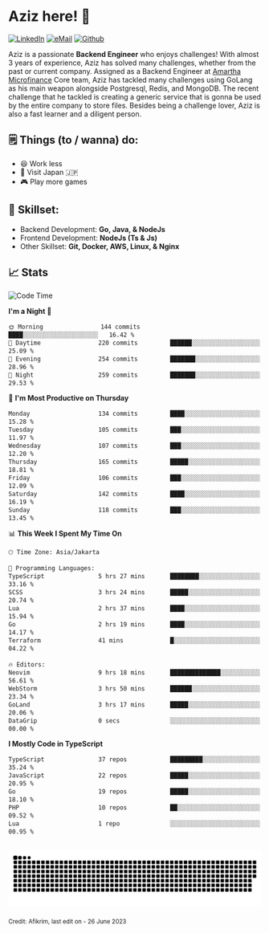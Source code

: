 # Aziz here! 👋

[![LinkedIn](https://img.shields.io/static/v1?message=afikrim&logo=linkedin&label=&color=0077B5&logoColor=white&labelColor=&style=for-the-badge)](https://www.linkedin.com/in/afikrim)
[![eMail](https://img.shields.io/static/v1?message=afikrim10@gmail.com&logo=gmail&label=&color=D14836&logoColor=white&labelColor=&style=for-the-badge)](mailto:afikrim10@gmail.com)
[![Github](https://komarev.com/ghpvc/?username=afikrim&label=Visitors&style=for-the-badge)](https://www.github.com/afikrim)

<!--Introduction-->
Aziz is a passionate **Backend Engineer** who enjoys challenges! With almost 3 years of experience, Aziz has solved many challenges, whether from the past or current company. Assigned as a Backend Engineer at [Amartha Microfinance](https://amartha.com) Core team, Aziz has tackled many challenges using GoLang as his main weapon alongside Postgresql, Redis, and MongoDB. The recent challenge that he tackled is creating a generic service that is gonna be used by the entire company to store files. Besides being a challenge lover, Aziz is also a fast learner and a diligent person.

<!--Things TODO-->
## 🗒️ Things (to / wanna) do:

- 😆 Work less
- 🚀 Visit Japan 🇯🇵
- 🎮 Play more games

<!--Skillset-->
## 🏅 Skillset:

- Backend Development: **Go, Java, & NodeJs**
- Frontend Development: **NodeJs (Ts & Js)**
- Other Skillset: **Git, Docker, AWS, Linux, & Nginx**

## 📈 Stats  

<!--START_SECTION:waka-->
![Code Time](http://img.shields.io/badge/Code%20Time-1%2C092%20hrs%2052%20mins-blue)

**I'm a Night 🦉** 

```text
🌞 Morning                144 commits         ████░░░░░░░░░░░░░░░░░░░░░   16.42 % 
🌆 Daytime                220 commits         ██████░░░░░░░░░░░░░░░░░░░   25.09 % 
🌃 Evening                254 commits         ███████░░░░░░░░░░░░░░░░░░   28.96 % 
🌙 Night                  259 commits         ███████░░░░░░░░░░░░░░░░░░   29.53 % 
```
📅 **I'm Most Productive on Thursday** 

```text
Monday                   134 commits         ████░░░░░░░░░░░░░░░░░░░░░   15.28 % 
Tuesday                  105 commits         ███░░░░░░░░░░░░░░░░░░░░░░   11.97 % 
Wednesday                107 commits         ███░░░░░░░░░░░░░░░░░░░░░░   12.20 % 
Thursday                 165 commits         █████░░░░░░░░░░░░░░░░░░░░   18.81 % 
Friday                   106 commits         ███░░░░░░░░░░░░░░░░░░░░░░   12.09 % 
Saturday                 142 commits         ████░░░░░░░░░░░░░░░░░░░░░   16.19 % 
Sunday                   118 commits         ███░░░░░░░░░░░░░░░░░░░░░░   13.45 % 
```


📊 **This Week I Spent My Time On** 

```text
🕑︎ Time Zone: Asia/Jakarta

💬 Programming Languages: 
TypeScript               5 hrs 27 mins       ████████░░░░░░░░░░░░░░░░░   33.16 % 
SCSS                     3 hrs 24 mins       █████░░░░░░░░░░░░░░░░░░░░   20.74 % 
Lua                      2 hrs 37 mins       ████░░░░░░░░░░░░░░░░░░░░░   15.94 % 
Go                       2 hrs 19 mins       ████░░░░░░░░░░░░░░░░░░░░░   14.17 % 
Terraform                41 mins             █░░░░░░░░░░░░░░░░░░░░░░░░   04.22 % 

🔥 Editors: 
Neovim                   9 hrs 18 mins       ██████████████░░░░░░░░░░░   56.61 % 
WebStorm                 3 hrs 50 mins       ██████░░░░░░░░░░░░░░░░░░░   23.34 % 
GoLand                   3 hrs 17 mins       █████░░░░░░░░░░░░░░░░░░░░   20.06 % 
DataGrip                 0 secs              ░░░░░░░░░░░░░░░░░░░░░░░░░   00.00 % 
```

**I Mostly Code in TypeScript** 

```text
TypeScript               37 repos            █████████░░░░░░░░░░░░░░░░   35.24 % 
JavaScript               22 repos            █████░░░░░░░░░░░░░░░░░░░░   20.95 % 
Go                       19 repos            █████░░░░░░░░░░░░░░░░░░░░   18.10 % 
PHP                      10 repos            ██░░░░░░░░░░░░░░░░░░░░░░░   09.52 % 
Lua                      1 repo              ░░░░░░░░░░░░░░░░░░░░░░░░░   00.95 % 
```




<!--END_SECTION:waka-->


<br clear="both">

<div align="center">
  <img src="https://raw.githubusercontent.com/afikrim/afikrim/output/snake.svg" alt="Snake animation" />
</div>


<sub>Credit: Afikrim, last edit on - 26 June 2023</sub>
